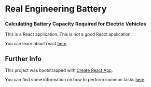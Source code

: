 # Real Engineering Battery
### Calculating Battery Capacity Required for Electric Vehicles

This is a React application. This is not a *good* React application. 

You can learn about react [here](https://reactjs.org).


## Further Info

This project was bootstrapped with [Create React App](https://github.com/facebookincubator/create-react-app).

You can find some information on how to perform common tasks [here](https://github.com/facebookincubator/create-react-app/blob/master/packages/react-scripts/template/README.md).
